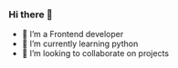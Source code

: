 ### Hi there 👋






- 🔭 I’m a Frontend developer
- 🌱 I’m currently learning python
- 👯 I’m looking to collaborate on projects






